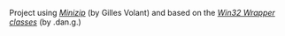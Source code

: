 Project using _[Minizip](http://www.winimage.com/zLibDll/minizip.html)_ (by Gilles Volant) and based on the _[Win32 Wrapper classes](http://www.abstractspoon.com/)_ (by .dan.g.)